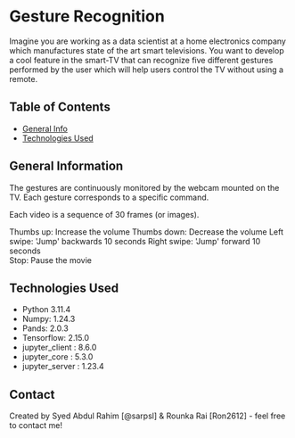 # Gesture Recognition
Imagine you are working as a data scientist at a home electronics company which manufactures state of the art smart televisions. You want to develop a cool feature in the smart-TV that can recognize five different gestures performed by the user which will help users control the TV without using a remote.


## Table of Contents
* [General Info](#general-information)
* [Technologies Used](#technologies-used)

## General Information
The gestures are continuously monitored by the webcam mounted on the TV. Each gesture corresponds to a specific command. 

Each video is a sequence of 30 frames (or images). 

Thumbs up:  Increase the volume
Thumbs down: Decrease the volume
Left swipe: 'Jump' backwards 10 seconds
Right swipe: 'Jump' forward 10 seconds  
Stop: Pause the movie

## Technologies Used
- Python 3.11.4
- Numpy: 1.24.3
- Pands: 2.0.3
- Tensorflow: 2.15.0
- jupyter_client   : 8.6.0
- jupyter_core     : 5.3.0
- jupyter_server   : 1.23.4

## Contact
Created by Syed Abdul Rahim [@sarpsl] & Rounka Rai [Ron2612] - feel free to contact me!
